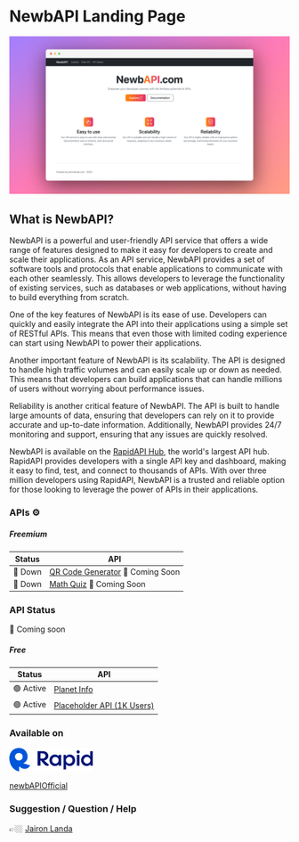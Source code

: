 # NewbAPI Landing Page

![Image](screenshot/newbapi-ss.png)


<!-- ![RapidAPI](screenshot/blue_logo_f50bced105.svg) -->

## What is NewbAPI?

NewbAPI is a powerful and user-friendly API service that offers a wide range of features designed to make it easy for developers to create and scale their applications. As an API service, NewbAPI provides a set of software tools and protocols that enable applications to communicate with each other seamlessly. This allows developers to leverage the functionality of existing services, such as databases or web applications, without having to build everything from scratch.

One of the key features of NewbAPI is its ease of use. Developers can quickly and easily integrate the API into their applications using a simple set of RESTful APIs. This means that even those with limited coding experience can start using NewbAPI to power their applications.

Another important feature of NewbAPI is its scalability. The API is designed to handle high traffic volumes and can easily scale up or down as needed. This means that developers can build applications that can handle millions of users without worrying about performance issues.

Reliability is another critical feature of NewbAPI. The API is built to handle large amounts of data, ensuring that developers can rely on it to provide accurate and up-to-date information. Additionally, NewbAPI provides 24/7 monitoring and support, ensuring that any issues are quickly resolved.

NewbAPI is available on the [RapidAPI Hub](https://rapidapi.com/user/newbAPIOfficial), the world's largest API hub. RapidAPI provides developers with a single API key and dashboard, making it easy to find, test, and connect to thousands of APIs. With over three million developers using RapidAPI, NewbAPI is a trusted and reliable option for those looking to leverage the power of APIs in their applications.

### APIs ⚙️
##### Freemium

| Status | API |
| ------ | ----------- |
| 🔴 Down | [QR Code Generator](#) 🚧 Coming Soon  |
| 🔴 Down | [Math Quiz](#) 🚧 Coming Soon |

### API Status

🚧 Coming soon

##### Free
| Status | API |
| --- | ----------- |
| 🟢 Active | [Planet Info](https://rapidapi.com/newbAPIOfficial/api/planets-info-by-newbapi/)  |
| 🟢 Active | [Placeholder API (1K Users)](https://newbapi.com/fake-api) |

### Available on

<img src="screenshot/blue_logo_f50bced105.svg" width="150">

[newbAPIOfficial](https://rapidapi.com/user/newbAPIOfficial)

### Suggestion / Question / Help

👉🏼 [Jairon Landa](https://twitter.com/jaironlanda)
